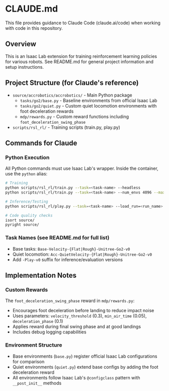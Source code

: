 # CLAUDE.md

This file provides guidance to Claude Code (claude.ai/code) when working with code in this repository.

## Overview

This is an Isaac Lab extension for training reinforcement learning policies for various robots. See README.md for general project information and setup instructions.

## Project Structure (for Claude's reference)

- `source/accrobotics/accrobotics/` - Main Python package
  - `tasks/go2/base.py` - Baseline environments from official Isaac Lab 
  - `tasks/go2/quiet.py` - Custom quiet locomotion environments with foot deceleration rewards
  - `mdp/rewards.py` - Custom reward functions including `foot_deceleration_swing_phase`
- `scripts/rsl_rl/` - Training scripts (train.py, play.py)

## Commands for Claude

### Python Execution
All Python commands must use Isaac Lab's wrapper. Inside the container, use the `python` alias:
```bash
# Training
python scripts/rsl_rl/train.py --task=<task-name> --headless
python scripts/rsl_rl/train.py --task=<task-name> --num_envs 4096 --max_iterations 1000

# Inference/Testing  
python scripts/rsl_rl/play.py --task=<task-name> --load_run=<run_name>

# Code quality checks
isort source/
pyright source/
```

### Task Names (see README.md for full list)
- Base tasks: `Base-Velocity-{Flat|Rough}-Unitree-Go2-v0`
- Quiet locomotion: `Acc-QuietVelocity-{Flat|Rough}-Unitree-Go2-v0` 
- Add `-Play-v0` suffix for inference/evaluation versions

## Implementation Notes

### Custom Rewards
The `foot_deceleration_swing_phase` reward in `mdp/rewards.py`:
- Encourages foot deceleration before landing to reduce impact noise
- Uses parameters: `velocity_threshold` (0.3), `min_air_time` (0.05), `deceleration_phase` (0.1)
- Applies reward during final swing phase and at good landings
- Includes debug logging capabilities

### Environment Structure
- Base environments (`base.py`) register official Isaac Lab configurations for comparison
- Quiet environments (`quiet.py`) extend base configs by adding the foot deceleration reward
- All environments follow Isaac Lab's `@configclass` pattern with `__post_init__` methods